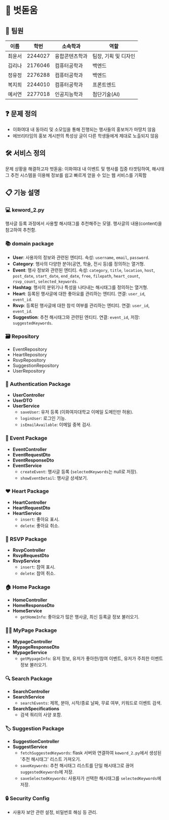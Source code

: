 # 🌱 벗돋움

## 💚 팀원
| 이름   | 학번    | 소속학과       | 역할           |
|------|-------|------------|--------------|
| 최윤서 | 2244027 | 융합콘텐츠학과    | 팀장, 기획 및 디자인 |
| 김리나 | 2176046 | 컴퓨터공학과     | 백엔드         |
| 정유정 | 2276288 | 컴퓨터공학과     | 백엔드         |
| 복지희 | 2244010 | 컴퓨터공학과     | 프론트엔드      |
| 예서연 | 2277018 | 인공지능학과     | 첨단기술(AI)    |



## ❓ 문제 정의
- 이화여대 내 동아리 및 소모임을 통해 진행되는 행사들의 홍보처가 마땅치 않음
- 에브리타임의 홍보 게시판의 특성상 글이 다른 학생들에게 제대로 노출되지 않음

## 🛠 서비스 정의
문제 상황을 해결하고자 
벗돋움: 이화여대 내 이벤트 및 행사를 집중 타겟팅하여, 해시태그 추천 시스템을 이용해 정보를 쉽고 빠르게 얻을 수 있는 웹 서비스를 기획함

## 📋 기능 설명

### 💻 keword_2.py 
행사글 등록 과정에서 사용할 해시태그를 추천해주는 모델.
행사글의 내용(content)을 참고하여 추천함.


### 📚 domain package
- **User**: 사용자의 정보와 관련된 엔티티. 속성: `username`, `email`, `password`.
- **Category**: 행사의 다양한 분야(공연, 학술, 전시 등)를 정의하는 열거형.
- **Event**: 행사 정보와 관련된 엔티티. 속성: `category`, `title`, `location`, `host`, `post_date`, `start_date`, `end_date`, `free`, `filepath`, `heart_count`, `rsvp_count`, `selected_keywords`.
- **Hashtag**: 행사의 분위기나 특성을 나타내는 해시태그를 정의하는 열거형.
- **Heart**: 등록된 행사글에 대한 좋아요를 관리하는 엔티티. 연결: `user_id`, `event_id`.
- **Rsvp**: 등록된 행사글에 대한 참석 여부를 관리하는 엔티티. 연결: `user_id`, `event_id`.
- **Suggestion**: 추천 해시태그와 관련된 엔티티. 연결: `event_id`, 저장: `suggestedKeywords`.

### 🗃️ Repository
- EventRepository
- HeartRepository
- RsvpRepository
- SuggestionRepository
- UserRepository

### 🔐 Authentication Package
- **UserController**
- **UserDTO**
- **UserService**
  - `saveUser`: 유저 등록 (이화여자대학교 이메일 도메인만 허용).
  - `loginUser`: 로그인 기능.
  - `isEmailAvailable`: 이메일 중복 검사.

### 🎉 Event Package
- **EventController**
- **EventRequestDto**
- **EventResponseDto**
- **EventService**
  - `createEvent`: 행사글 등록 (`selectedKeywords`는 null로 저장).
  - `showEventDetail`: 행사글 상세보기.

### ❤️ Heart Package
- **HeartController**
- **HeartRequestDto**
- **HeartService**
  - `insert`: 좋아요 표시.
  - `delete`: 좋아요 취소.

### 📝 RSVP Package
- **RsvpController**
- **RsvpRequestDto**
- **RsvpService**
  - `insert`: 참여 표시.
  - `delete`: 참여 취소.

### 🏠 Home Package
- **HomeController**
- **HomeResponseDto**
- **HomeService**
  - `getHomeInfo`: 좋아요가 많은 행사글, 최신 등록글 정보 불러오기.

### 🙍‍♂️ MyPage Package
- **MypageController**
- **MypageResponseDto**
- **MypageService**
  - `getMypageInfo`: 유저 정보, 유저가 좋아한/참여 이벤트, 유저가 주최한 이벤트 정보 불러오기.

### 🔍 Search Package
- **SearchController**
- **SearchService**
  - `searchEvents`: 제목, 분야, 시작/종료 날짜, 무료 여부, 키워드로 이벤트 검색.
- **SearchSpecifications**
  - 검색 쿼리의 사양 포함.

### 🏷️ Suggestion Package
- **SuggestionController**
- **SuggestService**
  - `fetchSuggestedKeywords`: flask 서버와 연결하여 `keword_2.py`에서 생성된 '추천 해시태그' 리스트 가져오기.
  - `saveKeywords`: 추천 해시태그 리스트를 단일 해시태그로 끊어 `suggestedKeywords`에 저장.
  - `saveSelectedKeywords`: 사용자가 선택한 해시태그를 `selectedKeywords`에 저장.

### 🔒 Security Config
- 사용자 보안 관련 설정, 비밀번호 해싱 등 관리.

